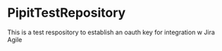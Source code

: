 PipitTestRepository
===================

This is a test respository to establish an oauth key for integration w Jira Agile
